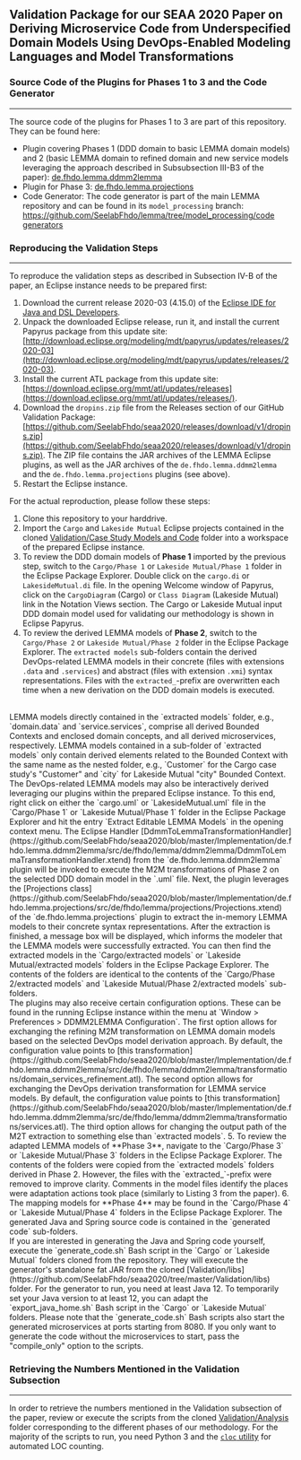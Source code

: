 ## Validation Package for our SEAA 2020 Paper on Deriving Microservice Code from Underspecified Domain Models Using DevOps-Enabled Modeling Languages and Model Transformations

### Source Code of the Plugins for Phases 1 to 3 and the Code Generator
---
The source code of the plugins for Phases 1 to 3 are part of this repository. They can be found here:
- Plugin covering Phases 1 (DDD domain to basic LEMMA domain models) and 2 (basic LEMMA domain to refined domain and new service models leveraging the approach described in Subsubsection III-B3 of the paper): [de.fhdo.lemma.ddmm2lemma](https://github.com/SeelabFhdo/seaa2020/tree/master/Implementation/de.fhdo.lemma.ddmm2lemma)
- Plugin for Phase 3: [de.fhdo.lemma.projections](https://github.com/SeelabFhdo/seaa2020/tree/master/Implementation/de.fhdo.lemma.projections)
- Code Generator: The code generator is part of the main LEMMA repository and can be found in its `model_processing` branch: [https://github.com/SeelabFhdo/lemma/tree/model_processing/code generators](https://github.com/SeelabFhdo/lemma/tree/model_processing/code%20generators)

### Reproducing the Validation Steps
---
To reproduce the validation steps as described in Subsection IV-B of the paper, an Eclipse instance needs to be prepared first:
1. Download the current release 2020-03 (4.15.0) of the [Eclipse IDE for Java and DSL Developers](https://www.eclipse.org/downloads/packages/release/2020-03/r/eclipse-ide-java-and-dsl-developers).
2. Unpack the downloaded Eclipse release, run it, and install the current Papyrus package from this update site: [http://download.eclipse.org/modeling/mdt/papyrus/updates/releases/2020-03](http://download.eclipse.org/modeling/mdt/papyrus/updates/releases/2020-03).
3. Install the current ATL package from this update site: [https://download.eclipse.org/mmt/atl/updates/releases](https://download.eclipse.org/mmt/atl/updates/releases/).
4. Download the `dropins.zip` file from the Releases section of our GitHub Validation Package: [https://github.com/SeelabFhdo/seaa2020/releases/download/v1/dropins.zip](https://github.com/SeelabFhdo/seaa2020/releases/download/v1/dropins.zip). The ZIP file contains the JAR archives of the LEMMA Eclipse plugins, as well as the JAR archives of the  `de.fhdo.lemma.ddmm2lemma` and the `de.fhdo.lemma.projections` plugins (see above).
5. Restart the Eclipse instance.

For the actual reproduction, please follow these steps:
1. Clone this repository to your harddrive.
2. Import the `Cargo` and `Lakeside Mutual` Eclipse projects contained in the cloned [Validation/Case Study Models and Code](https://github.com/SeelabFhdo/seaa2020/tree/master/Validation/Case%20Study%20Models%20and%20Code) folder into a workspace of the prepared Eclipse instance.
3. To review the DDD domain models of **Phase 1** imported by the previous step, switch to the `Cargo/Phase 1` or `Lakeside Mutual/Phase 1` folder in the Eclipse Package Explorer. Double click on the `cargo.di` or `LakesideMutual.di` file. In the opening Welcome window of Papyrus, click on the `CargoDiagram` (Cargo) or `Class Diagram` (Lakeside Mutual) link in the Notation Views section. The Cargo or Lakeside Mutual input DDD domain model used for validating our methodology is shown in Eclipse Papyrus.
4. To review the derived LEMMA models of **Phase 2**, switch to the `Cargo/Phase 2` or `Lakeside Mutual/Phase 2` folder in the Eclipse Package Explorer. The `extracted models` sub-folders contain the derived DevOps-related LEMMA models in their concrete (files with extensions `.data` and `.services`) and abstract (files with extension `.xmi`) syntax representations. Files with the `extracted_`-prefix are overwritten each time when a new derivation on the DDD domain models is executed.  
<br/>
LEMMA models directly contained in the `extracted models` folder, e.g., `domain.data` and `service.services`, comprise all derived Bounded Contexts and enclosed domain concepts, and all derived microservices, respectively. LEMMA models contained in a sub-folder of `extracted models` only contain derived elements related to the Bounded Context with the same name as the nested folder, e.g., `Customer` for the Cargo case study's "Customer" and `city` for Lakeside Mutual "city" Bounded Context.  
<br/>
The DevOps-related LEMMA models may also be interactively derived leveraging our plugins within the prepared Eclipse instance. To this end, right click on either the `cargo.uml` or `LakesideMutual.uml` file in the `Cargo/Phase 1` or `Lakeside Mutual/Phase 1` folder in the Eclipse Package Explorer and hit the entry `Extract Editable LEMMA Models` in the opening context menu. The Eclipse Handler [DdmmToLemmaTransformationHandler](https://github.com/SeelabFhdo/seaa2020/blob/master/Implementation/de.fhdo.lemma.ddmm2lemma/src/de/fhdo/lemma/ddmm2lemma/DdmmToLemmaTransformationHandler.xtend) from the `de.fhdo.lemma.ddmm2lemma` plugin will be invoked to execute the M2M transformations of Phase 2 on the selected DDD domain model in the `.uml` file. Next, the plugin leverages the [Projections class](https://github.com/SeelabFhdo/seaa2020/blob/master/Implementation/de.fhdo.lemma.projections/src/de/fhdo/lemma/projections/Projections.xtend) of the `de.fhdo.lemma.projections` plugin to extract the in-memory LEMMA models to their concrete syntax representations. After the extraction is finished, a message box will be displayed, which informs the modeler that the LEMMA models were successfully extracted. You can then find the extracted models in the `Cargo/extracted models` or `Lakeside Mutual/extracted models` folders in the Eclipse Package Explorer. The contents of the folders are identical to the contents of the `Cargo/Phase 2/extracted models` and `Lakeside Mutual/Phase 2/extracted models` sub-folders.  
<br/>
The plugins may also receive certain configuration options. These can be found in the running Eclipse instance within the menu at `Window > Preferences > DDMM2LEMMA Configuration`. The first option allows for exchanging the refining M2M transformation on LEMMA domain models based on the selected DevOps model derivation approach. By default, the configuration value points to [this transformation](https://github.com/SeelabFhdo/seaa2020/blob/master/Implementation/de.fhdo.lemma.ddmm2lemma/src/de/fhdo/lemma/ddmm2lemma/transformations/domain_services_refinement.atl). The second option allows for exchanging the DevOps derivation transformation for LEMMA service models. By default, the configuration value points to [this transformation](https://github.com/SeelabFhdo/seaa2020/blob/master/Implementation/de.fhdo.lemma.ddmm2lemma/src/de/fhdo/lemma/ddmm2lemma/transformations/services.atl). The third option allows for changing the output path of the M2T extraction to something else than `extracted models`.
5. To review the adapted LEMMA models of **Phase 3**, navigate to the `Cargo/Phase 3` or `Lakeside Mutual/Phase 3` folders in the Eclipse Package Explorer. The contents of the folders were copied from the `extracted models` folders derived in Phase 2. However, the files with the `extracted_`-prefix were removed to improve clarity. Comments in the model files identify the places were adaptation actions took place (similarly to Listing 3 from the paper).
6. The mapping models for **Phase 4** may be found in the `Cargo/Phase 4` or `Lakeside Mutual/Phase 4` folders in the Eclipse Package Explorer. The generated Java and Spring source code is contained in the `generated code` sub-folders.   
<br/>
If you are interested in generating the Java and Spring code yourself, execute the `generate_code.sh` Bash script in the `Cargo` or `Lakeside Mutual` folders cloned from the repository. They will execute the generator's standalone fat JAR from the cloned [Validation/libs](https://github.com/SeelabFhdo/seaa2020/tree/master/Validation/libs) folder. For the generator to run, you need at least Java 12. To temporarily set your Java version to at least 12, you can adapt the `export_java_home.sh` Bash script in the `Cargo` or `Lakeside Mutual` folders. Please note that the `generate_code.sh` Bash scripts also start the generated microservices at ports starting from 8080. If you only want to generate the code without the microservices to start, pass the "compile_only" option to the scripts.

### Retrieving the Numbers Mentioned in the Validation Subsection
---
In order to retrieve the numbers mentioned in the Validation subsection of the paper, review or execute the scripts from the cloned [Validation/Analysis](https://github.com/SeelabFhdo/seaa2020/tree/master/Validation/Analysis) folder corresponding to the different phases of our methodology. For the majority of the scripts to run, you need Python 3 and the [`cloc` utility](https://github.com/AlDanial/cloc) for automated LOC counting.

